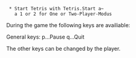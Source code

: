 


     * Start Tetris with Tetris.Start a~
       a 1 or 2 for One or Two-Player-Modus

   During the game the following keys are availiable:

 General keys:
         p...Pause
         q...Quit

   The other keys can be changed by the player.

